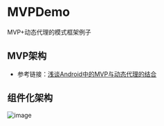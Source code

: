 # MVPDemo
MVP+动态代理的模式框架例子

## MVP架构
* 参考链接：[浅谈Android中的MVP与动态代理的结合](https://blog.csdn.net/yang542397/article/details/78074629)

## 组件化架构
 ![image](https://github.com/gpyAngyoujun/MVPDemo/raw/master/photos/MvpDemo.png)
